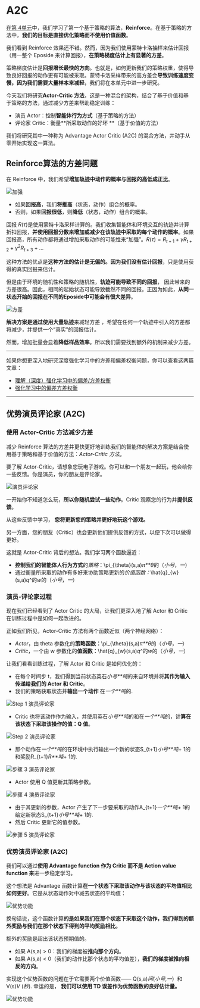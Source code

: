 # A2C

[在第 4单元](https://huggingface.co/blog/deep-rl-pg)中，我们学习了第一个基于策略的算法，**Reinforce**。在基于策略的方法中，**我们的目标是直接优化策略而不使用价值函数**。

我们看到 Reinforce 效果还不错。然而，因为我们使用蒙特卡洛抽样来估计回报（用一整个 Eposide 来计算回报），**在策略梯度估计上有显著的方差**。

策略梯度估计是**回报增长最快的方向**。也就是，如何更新我们的策略权重，使得导致良好回报的动作更有可能被采取。蒙特卡洛采样带来的高方差会**导致训练速度变慢，因为我们需要大量样本来减轻**，我们将在本单元中进一步研究。

今天我们将研究**Actor-Critic 方法**，这是一种混合的架构，结合了基于价值和基于策略的方法，通过减少方差来帮助稳定训练：

- 演员 Actor：控制**智能体行为方式**（基于策略的方法）
- 评论家 Critic：衡量**所采取动作的好坏 **（基于价值的方法）

我们将研究其中一种称为 Advantage Actor Critic (A2C) 的混合方法，并动手从零开始实现这一算法。

## Reinforce算法的方差问题

在 Reinforce 中，我们希望**增加轨迹中动作的概率与回报的高低成正比**。

![加强](https://huggingface.co/blog/assets/85_policy_gradient/pg.jpg)

- 如果**回报高**，我们**将推高**（状态，动作）组合的概率。
- 否则，如果**回报很低**，则**降低**（状态，动作）组合的概率。

回报 $R(\tau)$是使用蒙特卡洛采样计算的。我们收集智能体和环境交互的轨迹并计算折扣回报，**并使用回报分数来增加或减少在该轨迹中采取的每个动作的概率**。如果回报高，所有动作都将通过增加采取动作的可能性来“加强”。$R(\tau) = R_{t+1} + \gamma R_{t+2} + \gamma^2R_{t+3} + ... $

这种方法的优点是**这种方法的估计是无偏的。因为我们没有估计回报**，只是使用获得的真实回报来估计。

但是由于环境的随机性和策略的随机性，**轨迹可能导致不同的回报**， 因此带来的方差很高。因此，相同的起始状态可能导致截然不同的回报。正因为如此，**从同一状态开始的回报在不同的Eposide中可能会有很大差异**。

![方差](https://huggingface.co/blog/assets/89_deep_rl_a2c/variance.jpg)

**解决方案是通过使用大量轨迹**来减轻方差 ，希望在任何一个轨迹中引入的方差都将减少，并提供一个“真实”的回报估计。

然而，增加批量会显着**降低样品效率**。所以我们需要找到额外的机制来减少方差。

------

如果你想更深入地研究深度强化学习中的方差和偏差权衡问题，你可以查看这两篇文章：

- [理解（深度）强化学习中的偏差/方差权衡](https://blog.mlreview.com/making-sense-of-the-bias-variance-trade-off-in-deep-reinforcement-learning-79cf1e83d565)
- [强化学习中的偏差方差权衡](https://www.endtoend.ai/blog/bias-variance-tradeoff-in-reinforcement-learning/)

------

## 优势演员评论家 (A2C)

### 使用 Actor-Critic 方法减少方差

减少 Reinforce 算法的方差并更快更好地训练我们的智能体的解决方案是结合使用基于策略和基于价值的方法：*Actor-Critic 方法*。

要了解 Actor-Critic，请想象您玩电子游戏。你可以和一个朋友一起玩，他会给你一些反馈。你是演员，你的朋友是评论家。

![演员评论家](https://huggingface.co/blog/assets/89_deep_rl_a2c/ac.jpg)

一开始你不知道怎么玩，**所以你随机尝试一些动作**。Critic 观察您的行为并**提供反馈**。

从这些反馈中学习， **您将更新您的策略并更好地玩这个游戏。**

另一方面，您的朋友（Critic）也会更新他们提供反馈的方式，以便下次可以做得更好。

这就是 Actor-Critic 背后的想法。我们学习两个函数逼近：

- **控制我们的智能体人行为方式**的*策略*：\pi_{\theta}(s,a)*π**θ*的（*小号*，*一*）
- 通过衡量所采取的动作有多好来协助策略更新的*价值函数：*\hat{q}_{w}(s,a)*q*^的*w*的（*小号*，*一*）

### 演员-评论家过程

现在我们已经看到了 Actor Critic 的大局，让我们更深入地了解 Actor 和 Critic 在训练过程中是如何一起改进的。

正如我们所见，Actor-Critic 方法有两个函数近似（两个神经网络）：

- *Actor*，由 theta 参数化的**策略函数：**\pi_{\theta}(s,a)*π**θ*的（*小号*，*一*）
- *Critic*，一个由 w 参数化的**值函数：**\hat{q}_{w}(s,a)*q*^的*w*的（*小号*，*一*）

让我们看看训练过程，了解 Actor 和 Critic 是如何优化的：

- 在每个时间步 t，我们得到当前状态英石*小号**吨*的来自环境并将**其作为输入传递给我们的 Actor 和 Critic**。
- 我们的策略获取状态并**输出一个动作** 在*一个**吨*的.

![Step 1 演员评论家](https://huggingface.co/blog/assets/89_deep_rl_a2c/step1.jpg)

- Critic 也将该动作作为输入，并使用英石*小号**吨*的和在*一个**吨*的，**计算在该状态下采取该操作的值：Q 值**。

![Step 2 演员评论家](https://huggingface.co/blog/assets/89_deep_rl_a2c/step2.jpg)

- 那个动作在*一个**吨*的在环境中执行输出一个新的状态S_{t+1}*小号**吨*+ 1的和奖励R_{t+1}*R**吨*+ 1的.

![步骤 3 演员评论家](https://huggingface.co/blog/assets/89_deep_rl_a2c/step3.jpg)

- Actor 使用 Q 值更新其策略参数。

![步骤 4 演员评论家](https://huggingface.co/blog/assets/89_deep_rl_a2c/step4.jpg)

- 由于其更新的参数，Actor 产生了下一步要采取的动作A_{t+1}*一个**吨*+ 1的给定新状态S_{t+1}*小号**吨*+ 1的.
- 然后 Critic 更新它的值参数。

![步骤 5 演员评论家](https://huggingface.co/blog/assets/89_deep_rl_a2c/step5.jpg)

### 优势演员评论家 (A2C)

我们可以通过**使用 Advantage function 作为 Critic 而不是 Action value function 来**进一步稳定学习。

这个想法是 Advantage 函数计算**在一个状态下采取该动作与该状态的平均值相比如何更好**。它是从状态动作对中减去状态的平均值：

![优势功能](https://huggingface.co/blog/assets/89_deep_rl_a2c/advantage1.jpg)

换句话说，这个函数计算**的是如果我们在那个状态下采取这个动作，我们得到的额外奖励与我们在那个状态下得到的平均奖励相比**。

额外的奖励是超出该状态预期值的。

- 如果 A(s,a) > 0：我们的梯度被**推向那个方向**。
- 如果 A(s,a) < 0（我们的动作比那个状态的平均值差），**我们的梯度被推向相反的方向**。

实现这个优势函数的问题在于它需要两个价值函数—— Q(s,a)*问*(*小号*,*一*）和 V(s)*V* (*秒*). 幸运的是， **我们可以使用 TD 误差作为优势函数的良好估计量。**

![优势功能](https://huggingface.co/blog/assets/89_deep_rl_a2c/advantage2.jpg)

